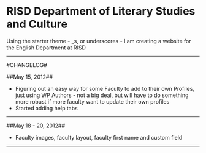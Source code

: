 RISD Department of Literary Studies and Culture
=============

Using the starter theme -  _s, or underscores - I am creating a website for the English Department at RISD

***

#CHANGELOG#

##May 15, 2012##

- Figuring out an easy way for some Faculty to add to their own Profiles, just using WP Authors - not a big deal, but will have to do something more robust if more faculty want to update their own profiles
- Started adding help tabs


***

##May 18 - 20, 2012##

- Faculty images, faculty layout, faculty first name and custom field



***  

